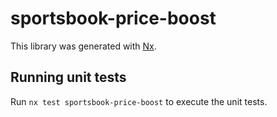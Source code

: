 # sportsbook-price-boost

This library was generated with [Nx](https://nx.dev).

## Running unit tests

Run `nx test sportsbook-price-boost` to execute the unit tests.
